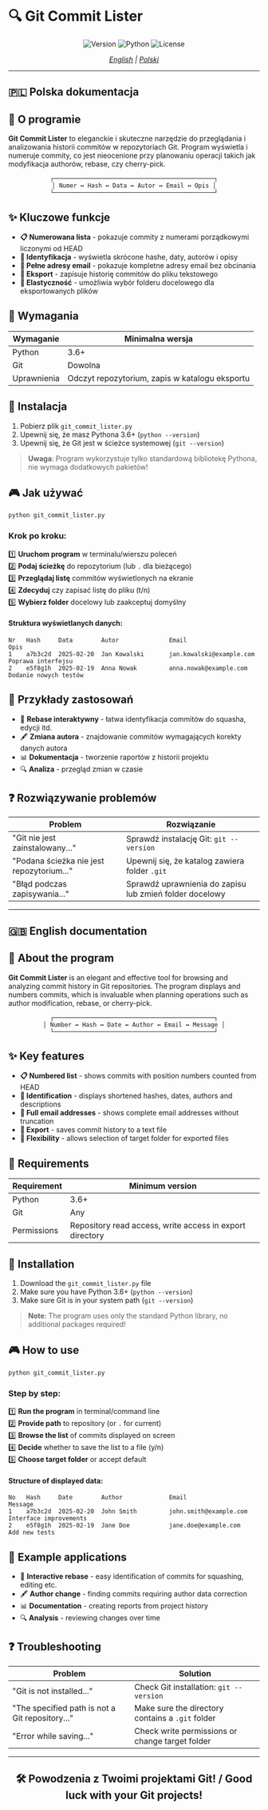 # 🔍 Git Commit Lister

<div align="center">

![Version](https://img.shields.io/badge/version-1.0.0-blue.svg?style=flat-square)
![Python](https://img.shields.io/badge/python-3.6+-green.svg?style=flat-square)
![License](https://img.shields.io/badge/license-MIT-orange.svg?style=flat-square)

*[English](#english-documentation) | [Polski](#polska-dokumentacja)*

</div>

---

<h2 id="polska-dokumentacja">🇵🇱 Polska dokumentacja</h2>

## 📖 O programie

**Git Commit Lister** to eleganckie i skuteczne narzędzie do przeglądania i analizowania historii commitów w repozytoriach Git. Program wyświetla i numeruje commity, co jest nieocenione przy planowaniu operacji takich jak modyfikacja authorów, rebase, czy cherry-pick.

<div align="center">

```
┌─────────────────────────────────────────────┐
│ Numer ↔ Hash ↔ Data ↔ Autor ↔ Email ↔ Opis │
└─────────────────────────────────────────────┘
```

</div>

## ✨ Kluczowe funkcje

- **📋 Numerowana lista** - pokazuje commity z numerami porządkowymi liczonymi od HEAD
- **🔑 Identyfikacja** - wyświetla skrócone hashe, daty, autorów i opisy
- **📧 Pełne adresy email** - pokazuje kompletne adresy email bez obcinania
- **💾 Eksport** - zapisuje historię commitów do pliku tekstowego
- **📂 Elastyczność** - umożliwia wybór folderu docelowego dla eksportowanych plików

## 🔧 Wymagania

| Wymaganie | Minimalna wersja |
|-----------|------------------|
| Python    | 3.6+             |
| Git       | Dowolna          |
| Uprawnienia | Odczyt repozytorium, zapis w katalogu eksportu |

## 🚀 Instalacja

1. Pobierz plik `git_commit_lister.py`
2. Upewnij się, że masz Pythona 3.6+ (`python --version`)
3. Upewnij się, że Git jest w ścieżce systemowej (`git --version`)

> **Uwaga**: Program wykorzystuje tylko standardową bibliotekę Pythona, nie wymaga dodatkowych pakietów!

## 🎮 Jak używać

```bash
python git_commit_lister.py
```

### Krok po kroku:

1️⃣ **Uruchom program** w terminalu/wierszu poleceń  
2️⃣ **Podaj ścieżkę** do repozytorium (lub `.` dla bieżącego)  
3️⃣ **Przeglądaj listę** commitów wyświetlonych na ekranie  
4️⃣ **Zdecyduj** czy zapisać listę do pliku (t/n)  
5️⃣ **Wybierz folder** docelowy lub zaakceptuj domyślny  

#### Struktura wyświetlanych danych:

```
Nr   Hash     Data        Autor              Email                       Opis
1    a7b3c2d  2025-02-20  Jan Kowalski       jan.kowalski@example.com   Poprawa interfejsu
2    e5f8g1h  2025-02-19  Anna Nowak         anna.nowak@example.com     Dodanie nowych testów
```

## 🌟 Przykłady zastosowań

- 🔄 **Rebase interaktywny** - łatwa identyfikacja commitów do squasha, edycji itd.
- 🖋️ **Zmiana autora** - znajdowanie commitów wymagających korekty danych autora
- 📊 **Dokumentacja** - tworzenie raportów z historii projektu
- 🔍 **Analiza** - przegląd zmian w czasie

## ❓ Rozwiązywanie problemów

| Problem | Rozwiązanie |
|---------|-------------|
| "Git nie jest zainstalowany..." | Sprawdź instalację Git: `git --version` |
| "Podana ścieżka nie jest repozytorium..." | Upewnij się, że katalog zawiera folder `.git` |
| "Błąd podczas zapisywania..." | Sprawdź uprawnienia do zapisu lub zmień folder docelowy |

---

<h2 id="english-documentation">🇬🇧 English documentation</h2>

## 📖 About the program

**Git Commit Lister** is an elegant and effective tool for browsing and analyzing commit history in Git repositories. The program displays and numbers commits, which is invaluable when planning operations such as author modification, rebase, or cherry-pick.

<div align="center">

```
┌─────────────────────────────────────────────┐
│ Number ↔ Hash ↔ Date ↔ Author ↔ Email ↔ Message │
└─────────────────────────────────────────────┘
```

</div>

## ✨ Key features

- **📋 Numbered list** - shows commits with position numbers counted from HEAD
- **🔑 Identification** - displays shortened hashes, dates, authors and descriptions
- **📧 Full email addresses** - shows complete email addresses without truncation
- **💾 Export** - saves commit history to a text file
- **📂 Flexibility** - allows selection of target folder for exported files

## 🔧 Requirements

| Requirement | Minimum version |
|-------------|-----------------|
| Python      | 3.6+            |
| Git         | Any             |
| Permissions | Repository read access, write access in export directory |

## 🚀 Installation

1. Download the `git_commit_lister.py` file
2. Make sure you have Python 3.6+ (`python --version`)
3. Make sure Git is in your system path (`git --version`)

> **Note**: The program uses only the standard Python library, no additional packages required!

## 🎮 How to use

```bash
python git_commit_lister.py
```

### Step by step:

1️⃣ **Run the program** in terminal/command line  
2️⃣ **Provide path** to repository (or `.` for current)  
3️⃣ **Browse the list** of commits displayed on screen  
4️⃣ **Decide** whether to save the list to a file (y/n)  
5️⃣ **Choose target folder** or accept default  

#### Structure of displayed data:

```
No   Hash     Date        Author             Email                       Message
1    a7b3c2d  2025-02-20  John Smith         john.smith@example.com     Interface improvements
2    e5f8g1h  2025-02-19  Jane Doe           jane.doe@example.com       Add new tests
```

## 🌟 Example applications

- 🔄 **Interactive rebase** - easy identification of commits for squashing, editing etc.
- 🖋️ **Author change** - finding commits requiring author data correction
- 📊 **Documentation** - creating reports from project history
- 🔍 **Analysis** - reviewing changes over time

## ❓ Troubleshooting

| Problem | Solution |
|---------|----------|
| "Git is not installed..." | Check Git installation: `git --version` |
| "The specified path is not a Git repository..." | Make sure the directory contains a `.git` folder |
| "Error while saving..." | Check write permissions or change target folder |

---

<div align="center">

## 🛠️ Powodzenia z Twoimi projektami Git! / Good luck with your Git projects!

</div>